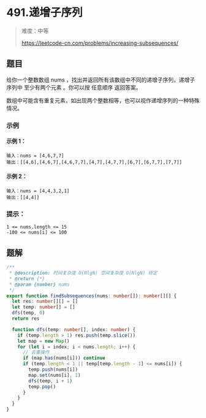 # 491.递增子序列

> 难度：中等
>
> https://leetcode-cn.com/problems/increasing-subsequences/

## 题目

给你一个整数数组 nums ，找出并返回所有该数组中不同的递增子序列，递增子序列中 至少有两个元素 。你可以按 任意顺序 返回答案。

数组中可能含有重复元素，如出现两个整数相等，也可以视作递增序列的一种特殊情况。

### 示例

#### 示例 1：

```
输入：nums = [4,6,7,7]
输出：[[4,6],[4,6,7],[4,6,7,7],[4,7],[4,7,7],[6,7],[6,7,7],[7,7]]
```

#### 示例 2：

```
输入：nums = [4,4,3,2,1]
输出：[[4,4]]
```

### 提示：

```
1 <= nums.length <= 15
-100 <= nums[i] <= 100
```

## 题解

```typescript
/**
 * @description: 时间复杂度 O(NlgN) 空间复杂度 O(NlgN) 待定
 * @return {*}
 * @param {number} nums
 */
export function findSubsequences(nums: number[]): number[][] {
  let res: number[][] = []
  let temp: number[] = []
  dfs(temp, 0)
  return res

  function dfs(temp: number[], index: number) {
    if (temp.length > 1) res.push(temp.slice())
    let map = new Map()
    for (let i = index; i < nums.length; i++) {
      // 去重操作
      if (map.has(nums[i])) continue
      if (temp.length < 1 || temp[temp.length - 1] <= nums[i]) {
        temp.push(nums[i])
        map.set(nums[i], 1)
        dfs(temp, i + 1)
        temp.pop()
      }
    }
  }
}
```